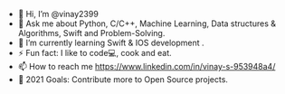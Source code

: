 - 👋 Hi, I’m @vinay2399
- 💬 Ask me about Python, C/C++, Machine Learning, Data structures & Algorithms, Swift and Problem-Solving.
- 🌱 I’m currently learning Swift & IOS development .
- ⚡ Fun fact: I like to code💻, cook and eat.
- 📫 How to reach me https://www.linkedin.com/in/vinay-s-953948a4/
- 🥅 2021 Goals: Contribute more to Open Source projects.
<!---
vinay2399/vinay2399 is a ✨ special ✨ repository because its `README.md` (this file) appears on your GitHub profile.
You can click the Preview link to take a look at your changes.
--->
